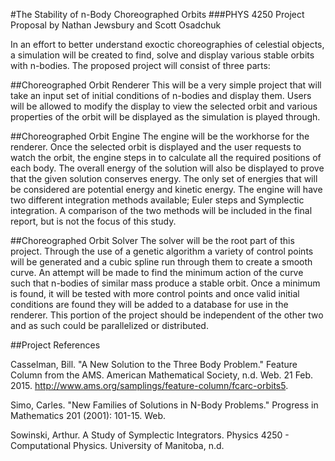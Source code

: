 #The Stability of n-Body Choreographed Orbits
###PHYS 4250 Project Proposal by Nathan Jewsbury and Scott Osadchuk

In an effort to better understand exoctic choreographies of celestial objects, a simulation will be created to find, solve and display various stable orbits with n-bodies.  The proposed project will consist of three parts:


##Choreographed Orbit Renderer 
This will be a very simple project that will take an input set of initial conditions of n-bodies and display them.  Users will be allowed to modify the display to view the selected orbit and various properties of the orbit will be displayed as the simulation is played through.


##Choreographed Orbit Engine
The engine will be the workhorse for the renderer. Once the selected orbit is displayed and the user requests to watch the orbit, the engine steps in to calculate all the required positions of each body. The overall energy of the solution will also be displayed to prove that the given solution conserves energy.  The only set of energies that will be considered are potential energy and kinetic energy.  The engine will have two different integration methods available; Euler steps and Symplectic integration. A comparison of the two methods will be included in the final report, but is not the focus of this study.


##Choreographed Orbit Solver
The solver will be the root part of this project. Through the use of a genetic algorithm a variety of control points will be generated and a cubic spline run through them to create a smooth curve.  An attempt will be made to find the minimum action of the curve such that n-bodies of similar mass produce a stable orbit. Once a minimum is found, it will be tested with more control points and once valid initial conditions are found they will be added to a database for use in the renderer.  This portion of the project should be independent of the other two and as such could be parallelized or distributed.

##Project References

Casselman, Bill. "A New Solution to the Three Body Problem." Feature Column from the AMS. American Mathematical Society, n.d. Web. 21 Feb. 2015. <http://www.ams.org/samplings/feature-column/fcarc-orbits5>.

Simo, Carles. "New Families of Solutions in N-Body Problems." Progress in Mathematics 201 (2001): 101-15. Web.

Sowinski, Arthur. A Study of Symplectic Integrators. Physics 4250 - Computational Physics. University of Manitoba, n.d.
